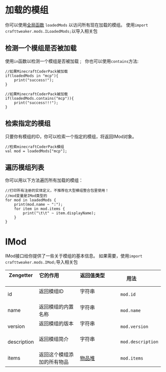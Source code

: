 # 加载的模组

你可以使用[全局函数](/Vanilla/Global_Functions) `loadedMods` 以访问所有现在加载的模组。
使用`import crafttweaker.mods.ILoadedMods;`以导入相关包

## 检测一个模组是否被加载

使用`in`函数以检测一个模组是否被加载 ;  
你也可以使用`contains`方法:
```
//如果MinecraftCoderPack被加载
if(loadedMods in "mcp"){
	print("success!");
}

//如果MinecraftCoderPack被加载
if(loadedMods.contains("mcp")){
	print("success!!!");
}
```

## 检索指定的模组
只要你有模组的ID，你可以检索一个指定的模组，将返回IMod对象。

```
//检索minecraftCoderPack模组
val mod = loadedMods["mcp"];
```

## 遍历模组列表
你可以用以下方法遍历所有加载的模组：

```
//打印所有注册的实体定义，不推荐在大型模组整合包里使用！
//mod变量是IMod类型的
for mod in loadedMods {
	print(mod.name ~ ":");
	for item in mod.items {
		print("\t\t" ~ item.displayName);
	}
}
```



# IMod
IMod接口给你提供了一些关于模组的基本信息。 
如果需要，使用`import crafttweaker.mods.IMod;`导入相关包

| Zengetter   | 它的作用                            | 返回值类型                                 | 用法              |
|-------------|------------------------------------|-------------------------------------------|-------------------|
| id          | 返回模组ID                          | 字符串                                    | `mod.id`          |
| name        | 返回模组的内置名称                   | 字符串                                    | `mod.name`        |
| version     | 返回模组的版本                      | 字符串                                    | `mod.version`     |
| description | 返回模组简介                        | 字符串                                    | `mod.description` |
| items       | 返回这个模组添加的所有物品           | [物品堆](/Vanilla/Items/IItemStack)        | `mod.items`       |
